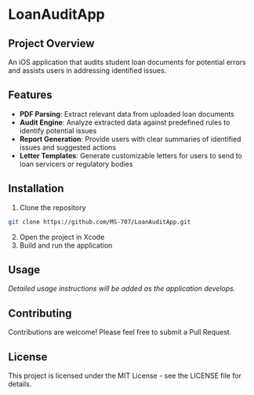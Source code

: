 # LoanAuditApp

## Project Overview
An iOS application that audits student loan documents for potential errors and assists users in addressing identified issues.

## Features
- **PDF Parsing**: Extract relevant data from uploaded loan documents
- **Audit Engine**: Analyze extracted data against predefined rules to identify potential issues
- **Report Generation**: Provide users with clear summaries of identified issues and suggested actions
- **Letter Templates**: Generate customizable letters for users to send to loan servicers or regulatory bodies

## Installation
1. Clone the repository
```bash
git clone https://github.com/MS-707/LoanAuditApp.git
```
2. Open the project in Xcode
3. Build and run the application

## Usage
*Detailed usage instructions will be added as the application develops.*

## Contributing
Contributions are welcome! Please feel free to submit a Pull Request.

## License
This project is licensed under the MIT License - see the LICENSE file for details.
